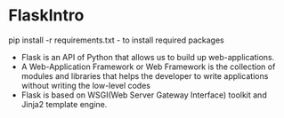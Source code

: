 # FlaskIntro

pip install -r requirements.txt    - to install required packages

- Flask is an API of Python that allows us to build up web-applications.
-  A Web-Application Framework or Web Framework is the collection of modules and libraries that helps the developer to write applications without writing the low-level codes
- Flask is based on WSGI(Web Server Gateway Interface) toolkit and Jinja2 template engine.
